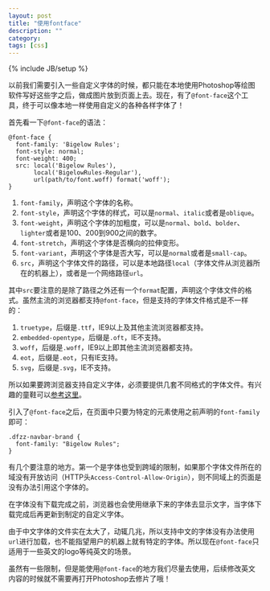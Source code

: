 ```yaml
---
layout: post
title: "使用fontface"
description: ""
category: 
tags: [css]
---
```

{% include JB/setup %}

以前我们需要引入一些自定义字体的时候，都只能在本地使用Photoshop等绘图软件写好这些字之后，做成图片放到页面上去。现在，有了`@font-face`这个工具，终于可以像本地一样使用自定义的各种各样字体了！

首先看一下`@font-face`的语法：

    @font-face {
      font-family: 'Bigelow Rules';
      font-style: normal;
      font-weight: 400;
      src: local('Bigelow Rules'), 
           local('BigelowRules-Regular'), 
           url(path/to/font.woff) format('woff');
	}

1. `font-family`，声明这个字体的名称。
2. `font-style`，声明这个字体的样式，可以是`normal`、`italic`或者是`oblique`。
3. `font-weight`，声明这个字体的加粗度，可以是`normal`、`bold`、`bolder`、`lighter`或者是100、200到900之间的数字。
4. `font-stretch`，声明这个字体是否横向的拉伸变形。
5. `font-variant`，声明这个字体是否大写，可以是`normal`或者是`small-cap`。
6. `src`，声明这个字体文件的路径，可以是本地路径`local`（字体文件从浏览器所在的机器上），或者是一个网络路径`url`。

其中`src`要注意的是除了路径之外还有一个`format`配置，声明这个字体文件的格式。虽然主流的浏览器都支持`@font-face`，但是支持的字体文件格式是不一样的：

1. `truetype`，后缀是`.ttf`，IE9以上及其他主流浏览器都支持。
2. `embedded-opentype`，后缀是`.oft`，IE不支持。
3. `woff`，后缀是`.woff`，IE9以上即其他主流浏览器都支持。
4. `eot`，后缀是`.eot`，只有IE支持。
5. `svg`，后缀是`.svg`，IE不支持。

所以如果要跨浏览器支持自定义字体，必须要提供几套不同格式的字体文件。有兴趣的童鞋可以[参考这里](http://paulirish.com/2009/bulletproof-font-face-implementation-syntax/)。

引入了`@font-face`之后，在页面中只要为特定的元素使用之前声明的`font-family`即可：

    .dfzz-navbar-brand {
      font-family: "Bigelow Rules";
    }

有几个要注意的地方。第一个是字体也受到跨域的限制，如果那个字体文件所在的域没有开放访问（HTTP头`Access-Control-Allow-Origin`），则不同域上的页面是没有办法引用这个字体的。

在字体没有下载完成之前，浏览器也会使用继承下来的字体去显示文字，当字体下载完成后再更新到制定的自定义字体。

由于中文字体的文件实在太大了，动辄几兆，所以支持中文的字体没有办法使用`url`进行加载，也不能指望用户的机器上就有特定的字体。所以现在`@font-face`只适用于一些英文的logo等纯英文的场景。

虽然有一些限制，但是能使用`@font-face`的地方我们尽量去使用，后续修改英文内容的时候就不需要再打开Photoshop去修片了哦！

